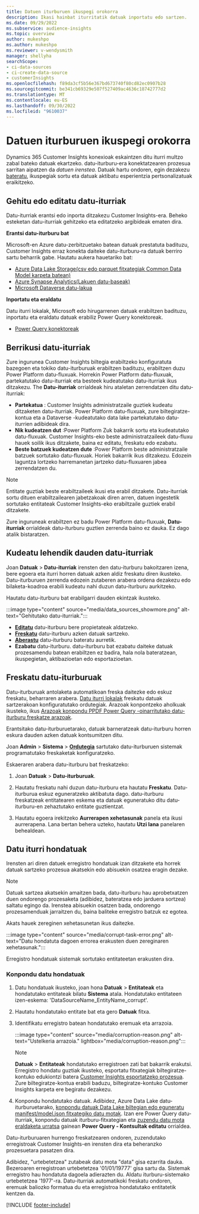 ```yaml
---
title: Datuen iturburuen ikuspegi orokorra
description: Ikasi hainbat iturritatik datuak inportatu edo sartzen.
ms.date: 09/29/2022
ms.subservice: audience-insights
ms.topic: overview
author: mukeshpo
ms.author: mukeshpo
ms.reviewer: v-wendysmith
manager: shellyha
searchScope:
- ci-data-sources
- ci-create-data-source
- customerInsights
ms.openlocfilehash: f89da3cf5b56e367bd673740f80cd82ec0907b28
ms.sourcegitcommit: be341cb69329e507f527409ac4636c18742777d2
ms.translationtype: MT
ms.contentlocale: eu-ES
ms.lasthandoff: 09/30/2022
ms.locfileid: "9610037"
---
```

# <a name="data-sources-overview"></a>Datuen iturburuen ikuspegi orokorra

Dynamics 365 Customer Insights konexioak eskaintzen ditu iturri multzo zabal bateko datuak ekartzeko. datu-iturburu-era konektatzearen prozesua sarritan aipatzen da *datuen irenstea*. Datuak hartu ondoren, egin dezakezu [bateratu](data-unification.md), ikuspegiak sortu eta datuak aktibatu esperientzia pertsonalizatuak eraikitzeko.

## <a name="add-or-edit-data-sources"></a>Gehitu edo editatu datu-iturriak

Datu-iturriak erantsi edo inporta ditzakezu Customer Insights-era. Beheko esteketan datu-iturriak gehitzeko eta editatzeko argibideak ematen dira.

**Erantsi datu-iturburu bat**

Microsoft-en Azure datu-zerbitzuetako batean datuak prestatuta badituzu, Customer Insights erraz konekta daiteke datu-iturburu-ra datuak berriro sartu beharrik gabe. Hautatu aukera hauetariko bat:
- [Azure Data Lake Storage(csv edo parquet fitxategiak Common Data Model karpeta batean)](connect-common-data-model.md)
- [Azure Synapse Analytics(Lakuen datu-baseak)](connect-synapse.md)
- [Microsoft Dataverse datu-lakua](connect-dataverse-managed-lake.md)

**Inportatu eta eraldatu**

Datu iturri lokalak, Microsoft edo hirugarrenen datuak erabiltzen badituzu, inportatu eta eraldatu datuak erabiliz Power Query konektoreak.
- [Power Query konektoreak](connect-power-query.md)

## <a name="review-data-sources"></a>Berrikusi datu-iturriak

Zure ingurunea Customer Insights biltegia erabiltzeko konfiguratuta bazegoen eta tokiko datu-iturburuak erabiltzen badituzu, erabiltzen duzu Power Platform datu-fluxuak. Horrekin Power Platform datu-fluxuak, partekatutako datu-iturriak eta besteek kudeatutako datu-iturriak ikus ditzakezu. The **Datu-iturriak** orrialdeak hiru ataletan zerrendatzen ditu datu-iturriak:
- **Partekatua** : Customer Insights administratzaile guztiek kudeatu ditzaketen datu-iturriak. Power Platform datu-fluxuak, zure biltegiratze-kontua eta a Dataverse -kudeatutako data lake partekatutako datu-iturrien adibideak dira.
- **Nik kudeatzen dut** :Power Platform Zuk bakarrik sortu eta kudeatutako datu-fluxuak. Customer Insights-eko beste administratzaileek datu-fluxu hauek soilik ikus ditzakete, baina ez editatu, freskatu edo ezabatu.
- **Beste batzuek kudeatzen dute** :Power Platform beste administratzaile batzuek sortutako datu-fluxuak. Horiek bakarrik ikus ditzakezu. Edozein laguntza lortzeko harremanetan jartzeko datu-fluxuaren jabea zerrendatzen du.
> [!NOTE]
> Entitate guztiak beste erabiltzaileek ikusi eta erabil ditzakete. Datu-iturriak sortu dituen erabiltzailearen jabetzakoak diren arren, datuen ingestetik sortutako entitateak Customer Insights-eko erabiltzaile guztiek erabil ditzakete.

Zure inguruneak erabiltzen ez badu Power Platform datu-fluxuak, **Datu-iturriak** orrialdeak datu-iturburu guztien zerrenda baino ez dauka. Ez dago atalik bistaratzen.

## <a name="manage-existing-data-sources"></a>Kudeatu lehendik dauden datu-iturriak

Joan **Datuak** > **Datu-iturriak** irensten den datu-iturburu bakoitzaren izena, bere egoera eta iturri horren datuak azken aldiz freskatu diren ikusteko. Datu-iturburuen zerrenda edozein zutaberen arabera ordena dezakezu edo bilaketa-koadroa erabili kudeatu nahi duzun datu-iturburu aurkitzeko.

Hautatu datu-iturburu bat erabilgarri dauden ekintzak ikusteko.

:::image type="content" source="media/data_sources_showmore.png" alt-text="Gehitutako datu-iturriak.":::

- [**Editatu**](#add-or-edit-data-sources) datu-iturburu bere propietateak aldatzeko.
- [**Freskatu**](#refresh-data-sources) datu-iturburu azken datuak sartzeko.
- [**Aberastu**](data-sources-enrichment.md) datu-iturburu bateratu aurretik.
- **Ezabatu** datu-iturburu. datu-iturburu bat ezabatu daiteke datuak prozesamendu batean erabiltzen ez badira, hala nola bateratzean, ikuspegietan, aktibazioetan edo esportazioetan.

## <a name="refresh-data-sources"></a>Freskatu datu-iturburuak

Datu-iturburuak antolaketa automatikoan freska daitezke edo eskuz freskatu, beharraren arabera. [Datu iturri lokalak](connect-power-query.md#add-data-from-on-premises-data-sources) freskatu datuak sartzerakoan konfiguratutako ordutegiak. Arazoak konpontzeko aholkuak ikusteko, ikus [Arazoak konpondu PPDF Power Query -oinarritutako datu-iturburu freskatze arazoak](connect-power-query.md#troubleshoot-ppdf-power-query-based-data-source-refresh-issues).

Erantsitako datu-iturburuetarako, datuak barneratzeak datu-iturburu horren eskura dauden azken datuak kontsumitzen ditu.

Joan **Admin** > **Sistema** > [**Ordutegia**](schedule-refresh.md) sartutako datu-iturburuen sistemak programatutako freskaketak konfiguratzeko.

Eskaeraren arabera datu-iturburu bat freskatzeko:

1. Joan **Datuak** > **Datu-iturburuak**.

1. Hautatu freskatu nahi duzun datu-iturburu eta hautatu **Freskatu**. Datu-iturburua eskuz eguneratzeko aktibatuta dago. datu-iturburu freskatzeak entitatearen eskema eta datuak eguneratuko ditu datu-iturburu-en zehaztutako entitate guztientzat.

1. Hautatu egoera irekitzeko **Aurrerapen xehetasunak** panela eta ikusi aurrerapena. Lana bertan behera uzteko, hautatu **Utzi lana** panelaren behealdean.

## <a name="corrupt-data-sources"></a>Datu iturri hondatuak

Irensten ari diren datuek erregistro hondatuak izan ditzakete eta horrek datuak sartzeko prozesua akatsekin edo abisuekin osatzea eragin dezake.

> [!NOTE]
> Datuak sartzea akatsekin amaitzen bada, datu-iturburu hau aprobetxatzen duen ondorengo prozesaketa (adibidez, bateratzea edo jarduera sortzea) saltatu egingo da. Irenstea abisuekin osatzen bada, ondorengo prozesamenduak jarraitzen du, baina baliteke erregistro batzuk ez egotea.

Akats hauek zereginen xehetasunetan ikus daitezke.

:::image type="content" source="media/corrupt-task-error.png" alt-text="Datu hondatuta dagoen errorea erakusten duen zereginaren xehetasunak.":::

Erregistro hondatuak sistemak sortutako entitateetan erakusten dira.

### <a name="fix-corrupt-data"></a>Konpondu datu hondatuak

1. Datu hondatuak ikusteko, joan hona **Datuak** > **Entitateak** eta hondatutako entitateak bilatu **Sistema** atala. Hondatutako entitateen izen-eskema: 'DataSourceName_EntityName_corrupt'.

1. Hautatu hondatutako entitate bat eta gero **Datuak** fitxa.

1. Identifikatu erregistro batean hondatutako eremuak eta arrazoia.

   :::image type="content" source="media/corruption-reason.png" alt-text="Ustelkeria arrazoia." lightbox="media/corruption-reason.png":::

   > [!NOTE]
   > **Datuak** > **Entitateak** hondatutako erregistroen zati bat bakarrik erakutsi. Erregistro hondatu guztiak ikusteko, esportatu fitxategiak biltegiratze-kontuko edukiontzi batera [Customer Insights esportatzeko prozesua](export-destinations.md). Zure biltegiratze-kontua erabili baduzu, biltegiratze-kontuko Customer Insights karpeta ere begiratu dezakezu.

1. Konpondu hondatutako datuak. Adibidez, Azure Data Lake datu-iturburuetarako, [konpondu datuak Data Lake biltegian edo eguneratu manifest/model.json fitxategiko datu motak](connect-common-data-model.md#common-reasons-for-ingestion-errors-or-corrupt-data). Izan ere Power Query datu-iturriak, konpondu datuak iturburu-fitxategian eta [zuzendu datu mota eraldaketa urratsa](connect-power-query.md#data-type-does-not-match-data) gainean **Power Query - Kontsultak editatu** orrialdea.

Datu-iturburuaren hurrengo freskatzearen ondoren, zuzendutako erregistroak Customer Insights-en irensten dira eta beheranzko prozesuetara pasatzen dira.

Adibidez, "urtebetetzea" zutabeak datu mota "data" gisa ezarrita dauka. Bezeroaren erregistroan urtebetetzea '01/01/19777' gisa sartu da. Sistemak erregistro hau hondatuta dagoela adierazten du. Aldatu iturburu-sistemako urtebetetzea '1977'-ra. Datu-iturriak automatikoki freskatu ondoren, eremuak baliozko formatua du eta erregistroa hondatutako entitatetik kentzen da.

[!INCLUDE [footer-include](includes/footer-banner.md)]
